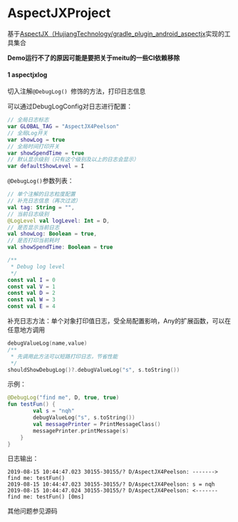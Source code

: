 # AspectJXProject

基于[AspectJX（HujiangTechnology/gradle_plugin_android_aspectjx](https://github.com/HujiangTechnology/gradle_plugin_android_aspectjx)实现的工具集合

**Demo运行不了的原因可能是要把关于meitu的一些CI依赖移除**

#### 1 aspectjxlog

切入注解`@DebugLog() `修饰的方法，打印日志信息

可以通过DebugLogConfig对日志进行配置：

```kotlin
// 全局日志标志
var GLOBAL_TAG = "AspectJX4Peelson"
// 全局Log开关
var showLog = true
// 全局时间打印开关
var showSpendTime = true
// 默认显示级别（只有这个级别及以上的日志会显示）
var defaultShowLevel = I
```

`@DebugLog()`参数列表：

```kotlin
// 单个注解的日志粒度配置
// 补充日志信息（再次过滤）
val tag: String = "",
// 当前日志级别
@LogLevel val logLevel: Int = D,
// 是否显示当前日志
val showLog: Boolean = true,
// 是否打印当前耗时
val showSpendTime: Boolean = true
```

```kotlin
/**
 * Debug log level
 */
const val I = 0
const val V = 1
const val D = 2
const val W = 3
const val E = 4
```

补充日志方法：单个对象打印值日志，受全局配置影响，Any的扩展函数，可以在任意地方调用

```kotlin
debugValueLog(name,value)
/**
 * 先调用此方法可以短路打印日志，节省性能
 */
shouldShowDebugLog()?.debugValueLog("s", s.toString())
```

示例：

```kotlin
@DebugLog("find me", D, true, true)
fun testFun() {
        val s = "nqh"
        debugValueLog("s", s.toString())
        val messagePrinter = PrintMessageClass()
        messagePrinter.printMessage(s)
    }
}
```

日志输出：

```
2019-08-15 10:44:47.023 30155-30155/? D/AspectJX4Peelson: -------> find me: testFun()
2019-08-15 10:44:47.023 30155-30155/? D/AspectJX4Peelson: s = nqh
2019-08-15 10:44:47.024 30155-30155/? D/AspectJX4Peelson: <------- find me: testFun() [0ms]

```

其他问题参见源码

